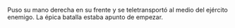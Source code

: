 Puso su mano derecha en su frente y se teletransportó al medio del ejército enemigo. La épica batalla estaba apunto de empezar.